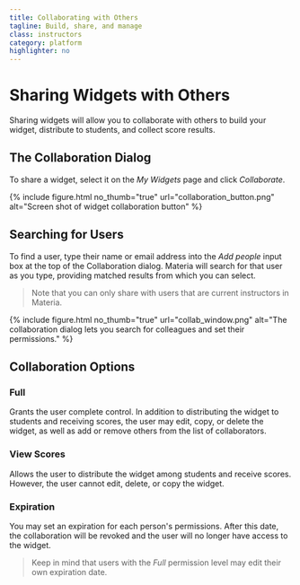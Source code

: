 ```yaml
---
title: Collaborating with Others
tagline: Build, share, and manage
class: instructors
category: platform
highlighter: no
---
```

# Sharing Widgets with Others

Sharing widgets will allow you to collaborate with others to build your widget, distribute to students, and collect score results.

## The Collaboration Dialog

To share a widget, select it on the *My Widgets* page and click *Collaborate*.

{% include figure.html
	no_thumb="true"
	url="collaboration_button.png"
	alt="Screen shot of widget collaboration button"
%}

## Searching for Users

To find a user, type their name or email address into the *Add people* input box at the top of the Collaboration dialog. Materia will search for that user as you type, providing matched results from which you can select.

> Note that you can only share with users that are current instructors in Materia.

{% include figure.html
	no_thumb="true"
	url="collab_window.png"
	alt="The collaboration dialog lets you search for colleagues and set their permissions."
%}

## Collaboration Options

### Full

Grants the user complete control. In addition to distributing the widget to students and receiving scores, the user may edit, copy, or delete the widget, as well as add or remove others from the list of collaborators.

### View Scores

Allows the user to distribute the widget among students and receive scores. However, the user cannot edit, delete, or copy the widget.

### Expiration

You may set an expiration for each person's permissions. After this date, the collaboration will be revoked and the user will no longer have access to the widget.

> Keep in mind that users with the *Full* permission level may edit their own expiration date.
